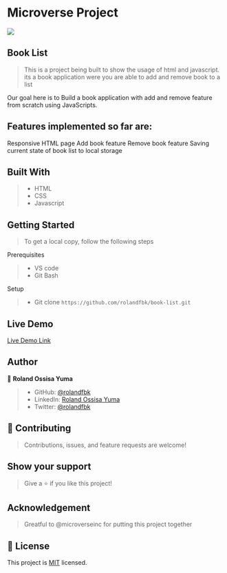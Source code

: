 # Microverse Project
![](https://img.shields.io/badge/Microverse-blueviolet)

## Book List

> This is a project being built to show the usage of html and javascript. its a book application were you are able to add and remove book to a list

Our goal here is to Build a book application with add and remove feature from scratch using JavaScripts.

## Features implemented so far are:

Responsive HTML page
Add book feature
Remove book feature
Saving current state of book list to local storage

## Built With

>- HTML
>- CSS
>- Javascript

## Getting Started
> To get a local copy, follow the following steps

Prerequisites
>- VS code
>- Git Bash

Setup
>- Git clone `https://github.com/rolandfbk/book-list.git`


## Live Demo

[Live Demo Link](https://rolandfbk.github.io/book-list/)


## Author

👤 **Roland Ossisa Yuma**

>- GitHub: [@rolandfbk](https://github.com/rolandfbk)
>- LinkedIn: [Roland Ossisa Yuma](https://linkedin.com/in/roland-ossisa-yuma-4595547b)
>- Twitter: [@rolandfbk](https://twitter.com/rolandfbk)

## 🤝 Contributing

>Contributions, issues, and feature requests are welcome!

## Show your support

>Give a ⭐️ if you like this project!

## Acknowledgement

>Greatful to @microverseinc for putting this project together

## 📝 License

This project is [MIT](./MIT.md) licensed.

